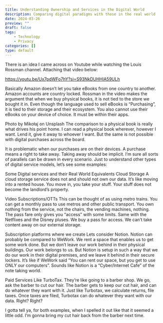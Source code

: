 ```yaml
---
title: Understanding Ownership and Services in the Digital World
description: Comparing digital paradigms with those in the real world
date: 2024-03-26
preview: ""
draft: false
tags:
    - Technology
    - Privacy
categories: []
type: default
---
```


There is an idea I came across on Youtube while watching the Louis Rossman channel. Attaching that video below:

https://youtu.be/Ux7pdWFo7hY?si=S93NkDUHHlA59ULh

Basically Amazon doesn’t let you take eBooks from one country to another. Amazon accounts are country locked. Rossman in the video makes the argument that when we buy physical books, it is not tied to the store we bought it in. Even though the language used to sell eBooks is “Purchasing”, it is tied to their storage and their ecosystem. You also cannot use their eBooks on your device of choice. It must be within their apps.


Photo by Mikołaj on Unsplash
The comparison to a physical book is really what drives his point home. I can read a physical book wherever, however I want. Lend it, give it away to whoever I want. But the same is not possible with digital purchases across the board.

It is problematic when our purchases are on their devices. A purchase means a right to take away. Taking away should be implicit. I’m sure all sorts of parallels can be drawn in every scenario. Just to understand other types of digital service models, let’s see some examples:

Some Digital services and their Real World Equivalents
Cloud Storage
A cloud storage service does not and should not own our data. It’s like moving into a rented house. You move in, you take your stuff. Your stuff does not become the landlord’s property.

Video Subscriptions/OTTs
This can be thought of as using metro trains. You can get a monthly pass to use metros and other public transport. You own nothing from the service, not the chairs, the vending machines, nothing. The pass fare only gives you “access” with some limits. Same with the Netflixes and the Disney pluses. We buy a pass for access. We can’t take content away on our external storage.

Subscription platforms where we create
Lets consider Notion. Notion can probably be compared to WeWork. We rent a space that enables us to get some work done. But we don’t leave our work behind in their physical buildings. Our work belongs to us. But Notion is setup in such a way that we do our work in their digital premises, and we leave it behind in their secure lockers. It’s like if WeWork said “You can rent our space, but you get to use ONLY our computers”. Sounds like Notion is a “Cyber/Internet Cafe” of the note taking world.

Paid Services
Like TurboTax. They’re like going to a barber shop. We go, ask the barber to cut our hair. The barber gets to keep our cut hair, and can do whatever they want with it. Just like Turbotax, we calculate returns, file taxes. Once taxes are filed, Turbotax can do whatever they want with our data. Right? Right?

I gotta tell ya, for both examples, when I spelled it out like that it seemed a little odd. I’m gonna bring my cut hair back from the barber next time.